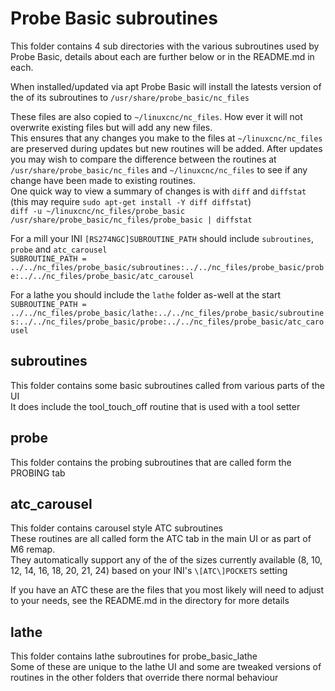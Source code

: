 # Probe Basic subroutines

This folder contains 4 sub directories with the various subroutines used by Probe Basic, details about each are further below or in the README.md in each.

When installed/updated via apt Probe Basic will install the latests version of the of its subroutines to `/usr/share/probe_basic/nc_files`

These files are also copied to `~/linuxcnc/nc_files`.  How ever it will not overwrite existing files but will add any new files.  
This ensures that any changes you make to the files at `~/linuxcnc/nc_files` are preserved during updates but new routines will be added. After updates you may wish to compare the difference between the routines at `/usr/share/probe_basic/nc_files` and `~/linuxcnc/nc_files` to see if any change have been made to existing routines.  
One quick way to view a summary of changes is with `diff` and `diffstat` (this may require `sudo apt-get install -Y diff diffstat`)  
`diff -u ~/linuxcnc/nc_files/probe_basic /usr/share/probe_basic/nc_files/probe_basic | diffstat`

For a mill your INI `[RS274NGC]SUBROUTINE_PATH` should include `subroutines`, `probe` and `atc_carousel`  
`SUBROUTINE_PATH = ../../nc_files/probe_basic/subroutines:../../nc_files/probe_basic/probe:../../nc_files/probe_basic/atc_carousel`

For a lathe you should include the `lathe` folder as-well at the start  
`SUBROUTINE_PATH = ../../nc_files/probe_basic/lathe:../../nc_files/probe_basic/subroutines:../../nc_files/probe_basic/probe:../../nc_files/probe_basic/atc_carousel`

## subroutines
This folder contains some basic subroutines called from various parts of the UI  
It does include the tool_touch_off routine that is used with a tool setter

## probe
This folder contains the probing subroutines that are called form the PROBING tab

## atc_carousel
This folder contains carousel style ATC subroutines  
These routines are all called form the ATC tab in the main UI or as part of M6 remap.  
They automatically support any of the of the sizes currently available (8, 10, 12, 14, 16, 18, 20, 21, 24) based on your INI's `\[ATC\]POCKETS` setting  

If you have an ATC these are the files that you most likely will need to adjust to your needs, see the README.md in the directory for more details

## lathe
This folder contains lathe subroutines for probe_basic_lathe  
Some of these are unique to the lathe UI and some are tweaked versions of routines in the other folders that override there normal behaviour
